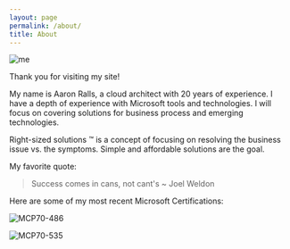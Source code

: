 ```yaml
---
layout: page
permalink: /about/
title: About
---
```




  
![me]

Thank you for visiting my site!

My name is Aaron Ralls, a cloud architect with 20 years of experience.  I have a depth of experience with Microsoft tools and technologies. I will focus on covering solutions for business process and emerging technologies.

Right-sized solutions ™ is a concept of focusing on resolving the business issue vs. the symptoms. Simple and affordable solutions are the goal.

My favorite quote:
> Success comes in cans, not cant's ~ Joel Weldon


Here are some of my most recent Microsoft Certifications:

![MCP70-486]
 
![MCP70-535]
     
[me]: ../assets/images/about/aaron-ralls.jpg "Aaron Ralls software architect MCP"
[MCP70-486]: ../assets/images/about/exam-486-developing-asp-net-mvc-web-applications-300x300.png "Microsoft Certification MCP 70-486 Developing ASP NET MVC Web Applications"
[MCP70-535]: ../assets/images/about/exam-535-architecting-microsoft-azure-solutions-300x300.png "Microsoft Certification MCP 70-535 Azure Architect"

